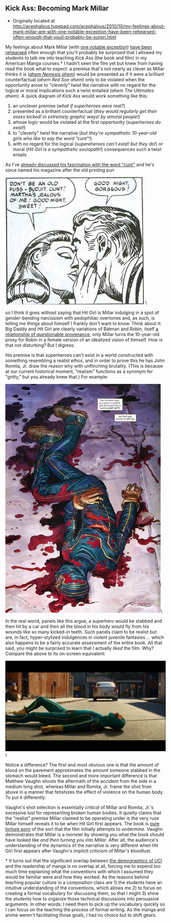 ## Kick Ass: Becoming Mark Millar

 * Originally located at http://acephalous.typepad.com/acephalous/2010/10/my-feelings-about-mark-millar-are-with-one-notable-exception-have-been-rehearsed-often-enough-that-youll-probably-be-surpri.html

My feelings about Mark Millar (with [one notable exception](http://acephalous.typepad.com/acephalous/2010/04/kick-ass-sorta-saved-my-life-the-other-night.html)) [have been](http://acephalous.typepad.com/acephalous/2009/02/thesis-mark-millar-is-why-you-still-feel-guilty-reading-comic-books.html) [rehearsed](http://acephalous.typepad.com/acephalous/2010/03/on-the-moral-universe-of-mark-millar-which-makes-little-sense-but-frequently-explodes.html) often enough that you'll probably be surprised that I allowed my students to talk me into teaching *Kick Ass* (the book and film) in my American Manga courses.\* I hadn't seen the film yet but knew from having read the book what to expect: a premise that's not nearly as clever as Millar thinks it is ([*ahem Nemesis ahem*](http://acephalous.typepad.com/acephalous/2010/03/on-the-moral-universe-of-mark-millar-which-makes-little-sense-but-frequently-explodes.html)) would be presented as if it were a brilliant counterfactual (*ahem Red Son ahem*) only to be violated when the opportunity arose to "cleverly" twist the narrative with no regard for the logical or moral implications such a twist entailed (*ahem The Ultimates ahem*).  A quick diagram of *Kick Ass* would work something like this:

1. an unclever premise (*what if superheroes were real?*)
2. presented as a brilliant counterfactual (*they would regularly get their asses kicked! in extremely graphic ways! by amoral people!*)
3. whose logic would be violated at the first opportunity (*superheroes do exist!*)
4. to "cleverly" twist the narrative (*but they're sympathetic 10-year-old girls who like to say the word "cunt"!*)
5. with no regard for the logical (*supereheroes can't exist! but they do!*) or moral (*Hit Girl is a sympathetic sociopath!*) consequences such a twist entails

As I've [already discussed his fascination with the word "cunt"](http://acephalous.typepad.com/acephalous/2010/03/on-the-moral-universe-of-mark-millar-which-makes-little-sense-but-frequently-explodes.html) and he's since named his magazine after the old printing pun

![6a00d8341c2df453ef0133f5641721970b](images/comics/kick-ass-1/6a00d8341c2df453ef0133f5641721970b.jpg)\

so I think it goes without saying that Hit Girl is Millar indulging in a spot of gender-bending narcissism with pedophiliac overtones and, as such, is telling me things about himself I frankly don't want to know.  Think about it: Big Daddy and Hit Girl are clearly variations of Batman and Robin, itself [a relationship of questionable provenance](http://www.bilerico.com/2008/07/when_batman_was_gay.php), only Millar turns the 10-year-old proxy for Robin in a female version of an idealized vision of himself.  How is that not disturbing?  But I digress:

His premise is that superheroes can't exist in a world constructed with something resembling a realist ethos, and in order to prove this he has John Romita, Jr. draw the reason why with unflinching brutality.  (This is because at our current historical moment, "realism" functions as a synonym for "gritty," but you already knew that.)  For example:

![6a00d8341c2df453ef013488843a64970c](images/comics/kick-ass-1/6a00d8341c2df453ef013488843a64970c.jpg)\

In the real world, panels like this argue, a superhero would be stabbed and then hit by a car and then all the blood in his body would fly from his wounds like so many kicked-in teeth.  Such panels claim to be realist but are, in fact, hyper-stylized indulgences in violent juvenile fantasies ... which also happens to be a fairly accurate assessment of the entire book.
All that said, you might be surprised to learn that I actually *liked* the film.  Why?  Compare the above to its on-screen equivalent:

![6a00d8341c2df453ef0133f5643e5e970b](images/comics/kick-ass-1/6a00d8341c2df453ef0133f5643e5e970b.jpg)\

Notice a difference?  The first and most obvious one is that the amount of blood on the pavement approximates the amount someone stabbed in the stomach would bleed.  The second and more important difference is that Matthew Vaughn shoots the aftermath of the accident from the side in a medium long shot, whereas Millar and Romita, Jr. frame the shot from above in a manner that fetishizes the effect of violence on the human body.  To put it differently:

Vaughn's shot selection is essentially *critical* of Millar and Romita, Jr.'s excessive lust for representing broken human bodies.  It quietly claims that the "realist" premise Millar claimed to be operating under is the very ruse Millar himself reveals it to be when Hit Girl first appears.  The book is [pure torture porn](http://acephalous.typepad.com/acephalous/2008/07/i-challenge-any.html) of the sort that the film initially attempts to undermine.  Vaughn demonstrates that Millar is a monster by showing you what the book should have looked like *and then turning you into Millar*.  After all, the audience's understanding of the dynamics of the narrative is very different when Hit Girl first appears after Vaughn's implicit criticism of Millar's bloodlust.

\* It turns out that the significant overlap between [the demographics of UCI](http://edgeofthewest.wordpress.com/2009/02/19/where-i-am-i-dont-know-ill-never-know-in-the-silence-you-dont-know-you-must-go-on-i-cant-go-on/) and the readership of manga is no overlap at all, forcing me to expend too much time explaining what the conventions with which I assumed they would be familiar were and how they worked.  As the reasons behind teaching popular culture in a composition class are 1) the students have an intuitive understanding of the conventions, which allows me 2) to focus on creating a formal vocabulary for discussing them, so that I might 3) show the students how to organize those technical discussions into persuasive arguments.  In other words: I need them to pick up the vocabulary quickly so I can focus on the teaching the process of formal writing.  As the manga and anime weren't facilitating those goals, I had no choice but to shift gears.
